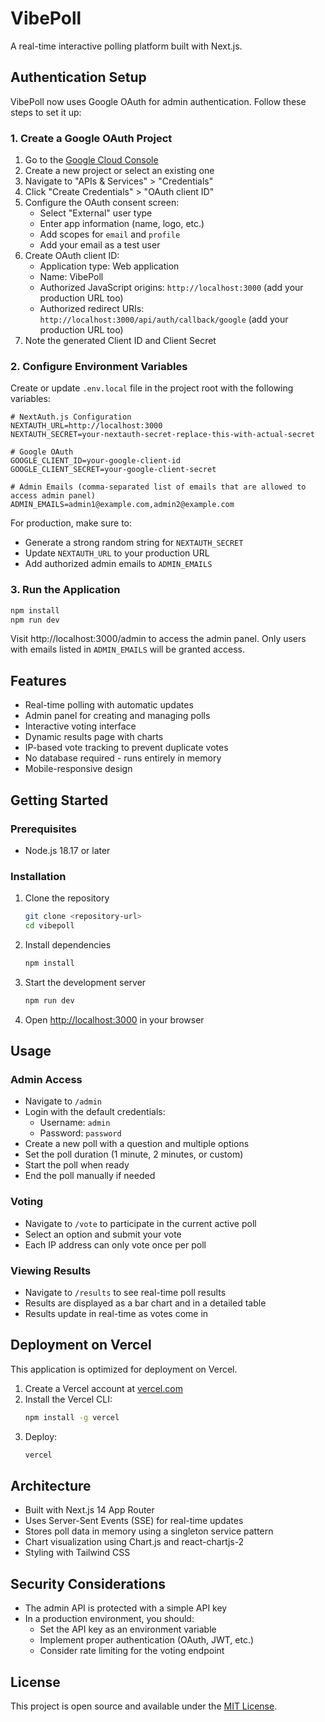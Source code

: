 # VibePoll

A real-time interactive polling platform built with Next.js.

## Authentication Setup

VibePoll now uses Google OAuth for admin authentication. Follow these steps to set it up:

### 1. Create a Google OAuth Project

1. Go to the [Google Cloud Console](https://console.cloud.google.com/)
2. Create a new project or select an existing one
3. Navigate to "APIs & Services" > "Credentials"
4. Click "Create Credentials" > "OAuth client ID"
5. Configure the OAuth consent screen:
   - Select "External" user type
   - Enter app information (name, logo, etc.)
   - Add scopes for `email` and `profile`
   - Add your email as a test user
6. Create OAuth client ID:
   - Application type: Web application
   - Name: VibePoll
   - Authorized JavaScript origins: `http://localhost:3000` (add your production URL too)
   - Authorized redirect URIs: `http://localhost:3000/api/auth/callback/google` (add your production URL too)
7. Note the generated Client ID and Client Secret

### 2. Configure Environment Variables

Create or update `.env.local` file in the project root with the following variables:

```
# NextAuth.js Configuration
NEXTAUTH_URL=http://localhost:3000
NEXTAUTH_SECRET=your-nextauth-secret-replace-this-with-actual-secret

# Google OAuth
GOOGLE_CLIENT_ID=your-google-client-id
GOOGLE_CLIENT_SECRET=your-google-client-secret 

# Admin Emails (comma-separated list of emails that are allowed to access admin panel)
ADMIN_EMAILS=admin1@example.com,admin2@example.com
```

For production, make sure to:
- Generate a strong random string for `NEXTAUTH_SECRET`
- Update `NEXTAUTH_URL` to your production URL
- Add authorized admin emails to `ADMIN_EMAILS`

### 3. Run the Application

```bash
npm install
npm run dev
```

Visit http://localhost:3000/admin to access the admin panel. Only users with emails listed in `ADMIN_EMAILS` will be granted access.

## Features

- Real-time polling with automatic updates
- Admin panel for creating and managing polls
- Interactive voting interface
- Dynamic results page with charts
- IP-based vote tracking to prevent duplicate votes
- No database required - runs entirely in memory
- Mobile-responsive design

## Getting Started

### Prerequisites

- Node.js 18.17 or later

### Installation

1. Clone the repository
   ```bash
   git clone <repository-url>
   cd vibepoll
   ```

2. Install dependencies
   ```bash
   npm install
   ```

3. Start the development server
   ```bash
   npm run dev
   ```

4. Open [http://localhost:3000](http://localhost:3000) in your browser

## Usage

### Admin Access

- Navigate to `/admin`
- Login with the default credentials:
  - Username: `admin`
  - Password: `password`
- Create a new poll with a question and multiple options
- Set the poll duration (1 minute, 2 minutes, or custom)
- Start the poll when ready
- End the poll manually if needed

### Voting

- Navigate to `/vote` to participate in the current active poll
- Select an option and submit your vote
- Each IP address can only vote once per poll

### Viewing Results

- Navigate to `/results` to see real-time poll results
- Results are displayed as a bar chart and in a detailed table
- Results update in real-time as votes come in

## Deployment on Vercel

This application is optimized for deployment on Vercel.

1. Create a Vercel account at [vercel.com](https://vercel.com)
2. Install the Vercel CLI:
   ```bash
   npm install -g vercel
   ```
3. Deploy:
   ```bash
   vercel
   ```

## Architecture

- Built with Next.js 14 App Router
- Uses Server-Sent Events (SSE) for real-time updates
- Stores poll data in memory using a singleton service pattern
- Chart visualization using Chart.js and react-chartjs-2
- Styling with Tailwind CSS

## Security Considerations

- The admin API is protected with a simple API key
- In a production environment, you should:
  - Set the API key as an environment variable
  - Implement proper authentication (OAuth, JWT, etc.)
  - Consider rate limiting for the voting endpoint

## License

This project is open source and available under the [MIT License](LICENSE).
